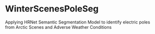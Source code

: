# WinterScenesPoleSeg
Applying HRNet Semantic Segmentation Model to identify electric poles from Arctic Scenes and Adverse Weather Conditions

